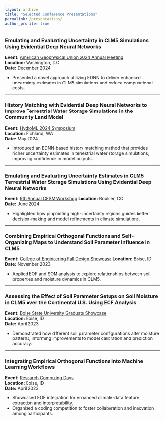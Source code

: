 ```yaml
---
layout: archive
title: "Selected Conference Presentations"
permalink: /presentations/
author_profile: true
---
```


### Emulating and Evaluating Uncertainty in CLM5 Simulations Using Evidential Deep Neural Networks  
**Event:** [American Geophysical Union 2024 Annual Meeting](https://www.agu.org/annual-meeting-2024)  
**Location:** Washington, D.C.  
**Date:** December 2024  

- Presented a novel approach utilizing EDNN to deliver enhanced uncertainty estimates in CLM5 simulations and reduce computational costs.
---
### History Matching with Evidential Deep Neural Networks to Improve Terrestrial Water Storage Simulations in the Community Land Model  
**Event:** [HydroML 2024 Symposium](https://www.pnnl.gov/events/hydroml-2024-symposium)  
**Location:** Richland, WA  
**Date:** May 2024  

- Introduced an EDNN-based history matching method that provides richer uncertainty estimates in terrestrial water storage simulations, improving confidence in model outputs.
---
### Emulating and Evaluating Uncertainty Estimates in CLM5 Terrestrial Water Storage Simulations Using Evidential Deep Neural Networks  
**Event:** [9th Annual CESM Workshop](https://www.cesm.ucar.edu/events/351/agenda) 
**Location:** Boulder, CO  
**Date:** June 2024  

- Highlighted how pinpointing high-uncertainty regions guides better decision-making and model refinements in climate simulations.
---
### Combining Empirical Orthogonal Functions and Self-Organizing Maps to Understand Soil Parameter Influence in CLM5  
**Event:** [College of Engineering Fall Design Showcase](https://www.boisestate.edu/coen/news-events/annual-design-showcase/) 
**Location:** Boise, ID  
**Date:** November 2023  

- Applied EOF and SOM analysis to explore relationships between soil properties and moisture dynamics in CLM5.
---
### Assessing the Effect of Soil Parameter Setups on Soil Moisture in CLM5 over the Continental U.S. Using EOF Analysis  
**Event:** [Boise State University Graduate Showcase](https://www.boisestate.edu/graduatecollege/showcase/)  
**Location:** Boise, ID  
**Date:** April 2023  

- Demonstrated how different soil parameter configurations alter moisture patterns, informing improvements to model calibration and prediction accuracy.
---
### Integrating Empirical Orthogonal Functions into Machine Learning Workflows  
**Event:** [Research Computing Days](https://www.boisestate.edu/rcs/research-computing-day/)  
**Location:** Boise, ID  
**Date:** April 2023  

- Showcased EOF integration for enhanced climate-data feature extraction and interpretability.  
- Organized a coding competition to foster collaboration and innovation among participants.

